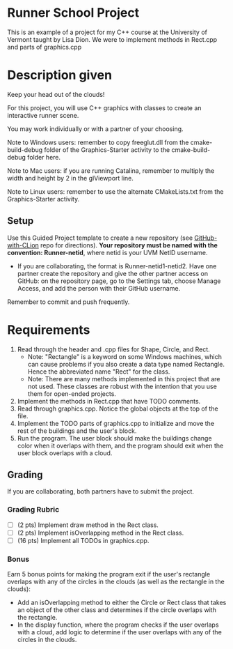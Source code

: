 # Runner School Project

This is an example of a project for my C++ course at the University of Vermont taught by Lisa Dion. We were to implement methods in Rect.cpp and parts of graphics.cpp



# Description given
Keep your head out of the clouds!

For this project, you will use C++ graphics with classes to create an interactive runner scene.

You may work individually or with a partner of your choosing.

Note to Windows users: remember to copy freeglut.dll from the cmake-build-debug folder of the Graphics-Starter activity to the cmake-build-debug folder here.

Note to Mac users: if you are running Catalina, remember to multiply the width and height by 2 in the glViewport line.

Note to Linux users: remember to use the alternate CMakeLists.txt from the Graphics-Starter activity.

## Setup

Use this Guided Project template to create a new repository (see [GitHub-with-CLion](https://github.com/uvmcs120f2022/GitHub-with-CLion) repo for directions).
**Your repository must be named with the convention: Runner-netid**, where netid is your UVM NetID username.
* If you are collaborating, the format is Runner-netid1-netid2. Have one partner create the repository and give the other partner access on GitHub: on the repository page, go to the Settings tab, choose Manage Access, and add the person with their GitHub username.

Remember to commit and push frequently.

# Requirements

1. Read through the header and .cpp files for Shape, Circle, and Rect. 
    * Note: "Rectangle" is a keyword on some Windows machines, which can cause problems if you also create a data type named Rectangle. Hence the abbreviated name "Rect" for the class.
    * Note: There are many methods implemented in this project that are not used. These classes are robust with the intention that you use them for open-ended projects.
1. Implement the methods in Rect.cpp that have TODO comments.
1. Read through graphics.cpp. Notice the global objects at the top of the file.
1. Implement the TODO parts of graphics.cpp to initialize and move the rest of the buildings and the user's block.
1. Run the program. The user block should make the buildings change color when it overlaps with them, and the program should exit when the user block overlaps with a cloud.

## Grading

If you are collaborating, both partners have to submit the project.

### Grading Rubric
- [ ] (2 pts) Implement draw method in the Rect class.
- [ ] (2 pts) Implement isOverlapping method in the Rect class.
- [ ] (16 pts) Implement all TODOs in graphics.cpp.

### Bonus
Earn 5 bonus points for making the program exit if the user's rectangle overlaps with any of the circles in the clouds (as well as the rectangle in the clouds):
* Add an isOverlapping method to either the Circle or Rect class that takes an object of the other class and determines if the circle overlaps with the rectangle.
* In the display function, where the program checks if the user overlaps with a cloud, add logic to determine if the user overlaps with any of the circles in the clouds.
